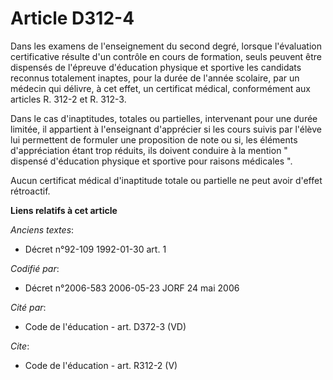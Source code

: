# Article D312-4

Dans les examens de l'enseignement du second degré, lorsque l'évaluation certificative résulte d'un contrôle en cours de
formation, seuls peuvent être dispensés de l'épreuve d'éducation physique et sportive les candidats reconnus totalement
inaptes, pour la durée de l'année scolaire, par un médecin qui délivre, à cet effet, un certificat médical, conformément aux
articles R. 312-2 et R. 312-3. 

Dans le cas d'inaptitudes, totales ou partielles, intervenant pour une durée limitée, il appartient à l'enseignant
d'apprécier si les cours suivis par l'élève lui permettent de formuler une proposition de note ou si, les éléments
d'appréciation étant trop réduits, ils doivent conduire à la mention " dispensé d'éducation physique et sportive pour raisons
médicales ". 

Aucun certificat médical d'inaptitude totale ou partielle ne peut avoir d'effet rétroactif.

**Liens relatifs à cet article**

_Anciens textes_:

  - Décret n°92-109 1992-01-30 art. 1

_Codifié par_:

  - Décret n°2006-583 2006-05-23 JORF 24 mai 2006

_Cité par_:

  - Code de l'éducation - art. D372-3 (VD)

_Cite_:

  - Code de l'éducation - art. R312-2 (V)
